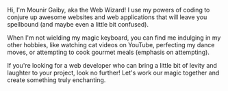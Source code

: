 Hi, I'm Mounir Gaiby, aka the Web Wizard!
I use my powers of coding to conjure up awesome websites and web applications that will leave you spellbound (and maybe even a little bit confused).

When I'm not wielding my magic keyboard, you can find me indulging in my other hobbies, like watching cat videos on YouTube, perfecting my dance moves, or attempting to cook gourmet meals (emphasis on attempting).

If you're looking for a web developer who can bring a little bit of levity and laughter to your project, look no further! Let's work our magic together and create something truly enchanting.


<!---
M0un1Rr/M0un1Rr is a ✨ special ✨ repository because its `README.md` (this file) appears on your GitHub profile.
You can click the Preview link to take a look at your changes.
--->
